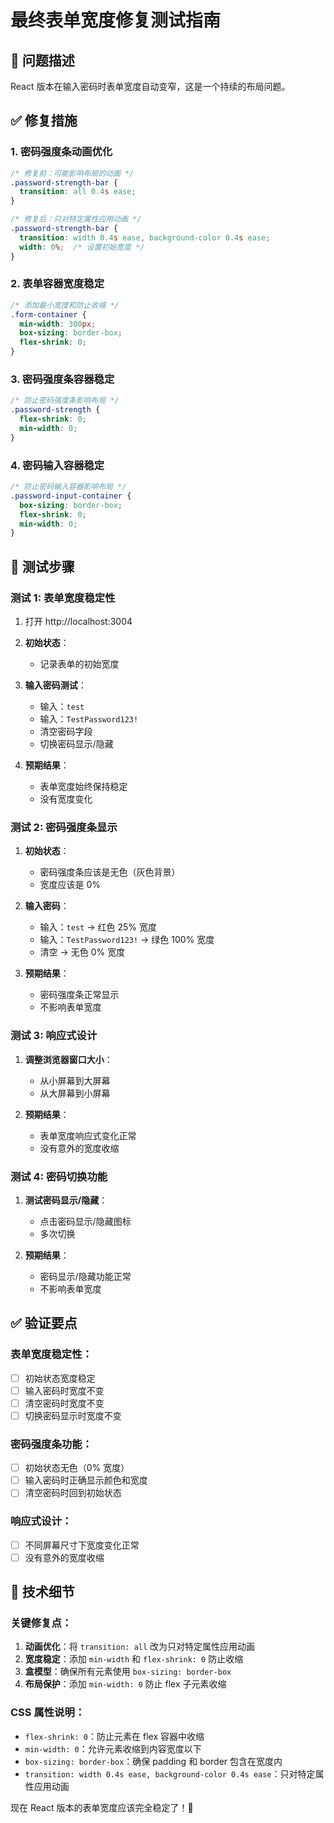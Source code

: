 # 最终表单宽度修复测试指南

## 🐛 问题描述
React 版本在输入密码时表单宽度自动变窄，这是一个持续的布局问题。

## ✅ 修复措施

### 1. 密码强度条动画优化
```css
/* 修复前：可能影响布局的动画 */
.password-strength-bar {
  transition: all 0.4s ease;
}

/* 修复后：只对特定属性应用动画 */
.password-strength-bar {
  transition: width 0.4s ease, background-color 0.4s ease;
  width: 0%;  /* 设置初始宽度 */
}
```

### 2. 表单容器宽度稳定
```css
/* 添加最小宽度和防止收缩 */
.form-container {
  min-width: 300px;
  box-sizing: border-box;
  flex-shrink: 0;
}
```

### 3. 密码强度条容器稳定
```css
/* 防止密码强度条影响布局 */
.password-strength {
  flex-shrink: 0;
  min-width: 0;
}
```

### 4. 密码输入容器稳定
```css
/* 防止密码输入容器影响布局 */
.password-input-container {
  box-sizing: border-box;
  flex-shrink: 0;
  min-width: 0;
}
```

## 🧪 测试步骤

### 测试 1: 表单宽度稳定性
1. 打开 http://localhost:3004
2. **初始状态**：
   - 记录表单的初始宽度

3. **输入密码测试**：
   - 输入：`test`
   - 输入：`TestPassword123!`
   - 清空密码字段
   - 切换密码显示/隐藏

4. **预期结果**：
   - 表单宽度始终保持稳定
   - 没有宽度变化

### 测试 2: 密码强度条显示
1. **初始状态**：
   - 密码强度条应该是无色（灰色背景）
   - 宽度应该是 0%

2. **输入密码**：
   - 输入：`test` → 红色 25% 宽度
   - 输入：`TestPassword123!` → 绿色 100% 宽度
   - 清空 → 无色 0% 宽度

3. **预期结果**：
   - 密码强度条正常显示
   - 不影响表单宽度

### 测试 3: 响应式设计
1. **调整浏览器窗口大小**：
   - 从小屏幕到大屏幕
   - 从大屏幕到小屏幕

2. **预期结果**：
   - 表单宽度响应式变化正常
   - 没有意外的宽度收缩

### 测试 4: 密码切换功能
1. **测试密码显示/隐藏**：
   - 点击密码显示/隐藏图标
   - 多次切换

2. **预期结果**：
   - 密码显示/隐藏功能正常
   - 不影响表单宽度

## ✅ 验证要点

### 表单宽度稳定性：
- [ ] 初始状态宽度稳定
- [ ] 输入密码时宽度不变
- [ ] 清空密码时宽度不变
- [ ] 切换密码显示时宽度不变

### 密码强度条功能：
- [ ] 初始状态无色（0% 宽度）
- [ ] 输入密码时正确显示颜色和宽度
- [ ] 清空密码时回到初始状态

### 响应式设计：
- [ ] 不同屏幕尺寸下宽度变化正常
- [ ] 没有意外的宽度收缩

## 🔧 技术细节

### 关键修复点：
1. **动画优化**：将 `transition: all` 改为只对特定属性应用动画
2. **宽度稳定**：添加 `min-width` 和 `flex-shrink: 0` 防止收缩
3. **盒模型**：确保所有元素使用 `box-sizing: border-box`
4. **布局保护**：添加 `min-width: 0` 防止 flex 子元素收缩

### CSS 属性说明：
- `flex-shrink: 0`：防止元素在 flex 容器中收缩
- `min-width: 0`：允许元素收缩到内容宽度以下
- `box-sizing: border-box`：确保 padding 和 border 包含在宽度内
- `transition: width 0.4s ease, background-color 0.4s ease`：只对特定属性应用动画

现在 React 版本的表单宽度应该完全稳定了！🎉
